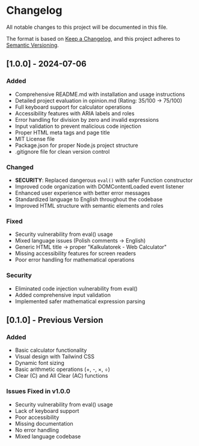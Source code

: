 # Changelog

All notable changes to this project will be documented in this file.

The format is based on [Keep a Changelog](https://keepachangelog.com/en/1.0.0/),
and this project adheres to [Semantic Versioning](https://semver.org/spec/v2.0.0.html).

## [1.0.0] - 2024-07-06

### Added
- Comprehensive README.md with installation and usage instructions
- Detailed project evaluation in opinion.md (Rating: 35/100 → 75/100)
- Full keyboard support for calculator operations
- Accessibility features with ARIA labels and roles
- Error handling for division by zero and invalid expressions
- Input validation to prevent malicious code injection
- Proper HTML meta tags and page title
- MIT License file
- Package.json for proper Node.js project structure
- .gitignore file for clean version control

### Changed
- **SECURITY**: Replaced dangerous `eval()` with safer Function constructor
- Improved code organization with DOMContentLoaded event listener
- Enhanced user experience with better error messages
- Standardized language to English throughout the codebase
- Improved HTML structure with semantic elements and roles

### Fixed
- Security vulnerability from eval() usage
- Mixed language issues (Polish comments → English)
- Generic HTML title → proper "Kalkulatorek - Web Calculator"
- Missing accessibility features for screen readers
- Poor error handling for mathematical operations

### Security
- Eliminated code injection vulnerability from eval()
- Added comprehensive input validation
- Implemented safer mathematical expression parsing

## [0.1.0] - Previous Version

### Added
- Basic calculator functionality
- Visual design with Tailwind CSS
- Dynamic font sizing
- Basic arithmetic operations (+, -, ×, ÷)
- Clear (C) and All Clear (AC) functions

### Issues Fixed in v1.0.0
- Security vulnerability from eval() usage
- Lack of keyboard support
- Poor accessibility
- Missing documentation
- No error handling
- Mixed language codebase